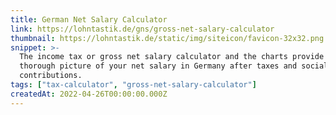 ```yaml
---
title: German Net Salary Calculator
link: https://lohntastik.de/gns/gross-net-salary-calculator
thumbnail: https://lohntastik.de/static/img/siteicon/favicon-32x32.png
snippet: >-
  The income tax or gross net salary calculator and the charts provide a
  thorough picture of your net salary in Germany after taxes and social
  contributions.
tags: ["tax-calculator", "gross-net-salary-calculator"]
createdAt: 2022-04-26T00:00:00.000Z
---
```

